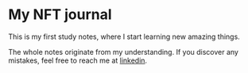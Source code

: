 # My NFT journal

This is my first study notes, where I start learning new amazing things.

The whole notes originate from my understanding. If you discover any mistakes, feel free to reach me at [linkedin](https://www.linkedin.com/in/ngoc-phan-thieu-856259128/).
